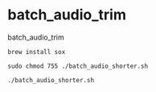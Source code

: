 # batch_audio_trim
batch_audio_trim

```
brew install sox
```

```
sudo chmod 755 ./batch_audio_shorter.sh 
```


```
./batch_audio_shorter.sh 
```
